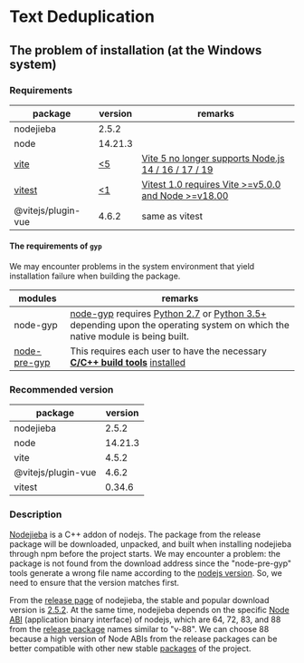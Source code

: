 # Text Deduplication

## The problem of installation (at the Windows system)

### Requirements

|package|version|remarks|
|-|-|-|
|nodejieba|2.5.2||
|node|14.21.3||
|[vite](https://v4.vitejs.dev/)|[<5](https://www.npmjs.com/package/vite?activeTab=versions)|[Vite 5 no longer supports Node.js 14 / 16 / 17 / 19](https://vitejs.dev/guide/migration.html)|
|[vitest](https://github.com/vitest-dev/vitest/releases/tag/v0.34.6)|[<1](https://github.com/vitest-dev/vitest/releases)|[Vitest 1.0 requires Vite >=v5.0.0 and Node >=v18.00](https://vitest.dev/guide/#adding-vitest-to-your-project)|
|@vitejs/plugin-vue|4.6.2|same as vitest|

#### The requirements of `gyp`

We may encounter problems in the system environment that yield installation failure when building the package.

|modules|remarks|
|-|-|
|node-gyp|[node-gyp](https://nodejs.github.io/node-addon-examples/build-tools/node-gyp) requires [Python 2.7](https://www.python.org/downloads/release/python-2715/) or [Python 3.5+](https://www.python.org/downloads/) depending upon the operating system on which the native module is being built. |
|[node-pre-gyp](https://nodejs.github.io/node-addon-examples/build-tools/node-pre-gyp)|This requires each user to have the necessary **[C/C++ build tools](https://visualstudio.microsoft.com/vs/older-downloads/)** [installed](https://stackoverflow.com/questions/57879150/how-can-i-solve-error-gypgyp-errerr-find-vsfind-vs-msvs-version-not-set-from-c)|

### Recommended version

|package|version|
|-|-|
|nodejieba|2.5.2|
|node|14.21.3|
|vite|4.5.2|
|@vitejs/plugin-vue|4.6.2|
|vitest|0.34.6|

### Description

[Nodejieba](https://github.com/luckykaiyi/nodejieba) is a C++ addon of nodejs. The package from the release package will be downloaded, unpacked, and built when installing nodejieba through npm before the project starts. We may encounter a problem: the package is not found from the download address since the "node-pre-gyp" tools generate a wrong file name according to the [nodejs version](https://nodejs.org/en/about/previous-releases). So, we need to ensure that the version matches first.

From the [release page](https://github.com/luckykaiyi/nodejieba/releases/) of nodejieba, the stable and popular download version is [2.5.2](https://github.com/luckykaiyi/nodejieba/releases/tag/v2.5.2). At the same time, nodejieba depends on the specific [Node ABI](https://www.npmjs.com/package/node-abi) (application binary interface) of nodejs, which are 64, 72, 83, and 88 from the [release package](https://github.com/luckykaiyi/nodejieba/releases/) names similar to  "v-88". We can choose 88 because a high version of Node ABIs from the release packages can be better compatible with other new stable [packages]((https://docs.npmjs.com/cli/v10/configuring-npm/package-json#dependencies)) of the project.
